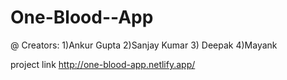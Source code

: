 # One-Blood--App
@ Creators:
1)Ankur Gupta
2)Sanjay Kumar
3) Deepak
4)Mayank


project link  http://one-blood-app.netlify.app/
